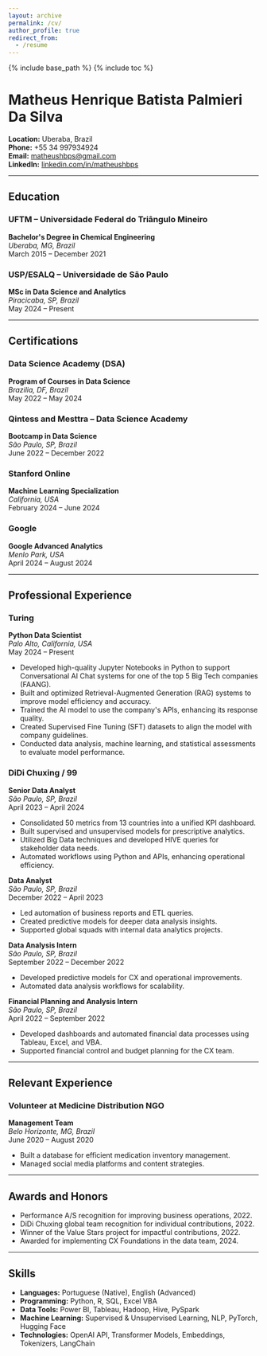 ```yaml
---
layout: archive
permalink: /cv/
author_profile: true
redirect_from:
  - /resume
---
```


{% include base_path %}
{% include toc %}

# Matheus Henrique Batista Palmieri Da Silva

**Location:** Uberaba, Brazil  
**Phone:** +55 34 997934924  
**Email:** matheushbps@gmail.com  
**LinkedIn:** [linkedin.com/in/matheushbps](https://www.linkedin.com/in/matheushbps/)  

---

## Education

### UFTM – Universidade Federal do Triângulo Mineiro  
**Bachelor's Degree in Chemical Engineering**  
*Uberaba, MG, Brazil*  
March 2015 – December 2021

### USP/ESALQ – Universidade de São Paulo  
**MSc in Data Science and Analytics**  
*Piracicaba, SP, Brazil*  
May 2024 – Present

---

## Certifications

### Data Science Academy (DSA)  
**Program of Courses in Data Science**  
*Brazilia, DF, Brazil*  
May 2022 – May 2024

### Qintess and Mesttra – Data Science Academy  
**Bootcamp in Data Science**  
*São Paulo, SP, Brazil*  
June 2022 – December 2022

### Stanford Online  
**Machine Learning Specialization**  
*California, USA*  
February 2024 – June 2024

### Google  
**Google Advanced Analytics**  
*Menlo Park, USA*  
April 2024 – August 2024

---

## Professional Experience

### Turing  
**Python Data Scientist**  
*Palo Alto, California, USA*  
May 2024 – Present

- Developed high-quality Jupyter Notebooks in Python to support Conversational AI Chat systems for one of the top 5 Big Tech companies (FAANG).
- Built and optimized Retrieval-Augmented Generation (RAG) systems to improve model efficiency and accuracy.
- Trained the AI model to use the company's APIs, enhancing its response quality.
- Created Supervised Fine Tuning (SFT) datasets to align the model with company guidelines.
- Conducted data analysis, machine learning, and statistical assessments to evaluate model performance.

### DiDi Chuxing / 99  
**Senior Data Analyst**  
*São Paulo, SP, Brazil*  
April 2023 – April 2024

- Consolidated 50 metrics from 13 countries into a unified KPI dashboard.
- Built supervised and unsupervised models for prescriptive analytics.
- Utilized Big Data techniques and developed HIVE queries for stakeholder data needs.
- Automated workflows using Python and APIs, enhancing operational efficiency.

**Data Analyst**  
*São Paulo, SP, Brazil*  
December 2022 – April 2023

- Led automation of business reports and ETL queries.
- Created predictive models for deeper data analysis insights.
- Supported global squads with internal data analytics projects.

**Data Analysis Intern**  
*São Paulo, SP, Brazil*  
September 2022 – December 2022

- Developed predictive models for CX and operational improvements.
- Automated data analysis workflows for scalability.

**Financial Planning and Analysis Intern**  
*São Paulo, SP, Brazil*  
April 2022 – September 2022

- Developed dashboards and automated financial data processes using Tableau, Excel, and VBA.
- Supported financial control and budget planning for the CX team.

---

## Relevant Experience

### Volunteer at Medicine Distribution NGO  
**Management Team**  
*Belo Horizonte, MG, Brazil*  
June 2020 – August 2020

- Built a database for efficient medication inventory management.
- Managed social media platforms and content strategies.

---

## Awards and Honors

- Performance A/S recognition for improving business operations, 2022.
- DiDi Chuxing global team recognition for individual contributions, 2022.
- Winner of the Value Stars project for impactful contributions, 2022.
- Awarded for implementing CX Foundations in the data team, 2024.

---

## Skills

- **Languages:** Portuguese (Native), English (Advanced)  
- **Programming:** Python, R, SQL, Excel VBA  
- **Data Tools:** Power BI, Tableau, Hadoop, Hive, PySpark  
- **Machine Learning:** Supervised & Unsupervised Learning, NLP, PyTorch, Hugging Face  
- **Technologies:** OpenAI API, Transformer Models, Embeddings, Tokenizers, LangChain